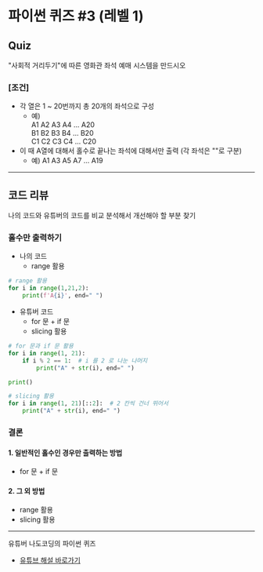 # 파이썬 퀴즈 #3 (레벨 1)

## Quiz

"사회적 거리두기"에 따른 영화관 좌석 예매 시스템을 만드시오

### [조건]

- 각 열은 1 ~ 20번까지 총 20개의 좌석으로 구성
    - 예)<br>
        A1 A2 A3 A4 ... A20<br>
        B1 B2 B3 B4 ... B20<br>
        C1 C2 C3 C4 ... C20
- 이 때 A열에 대해서 홀수로 끝나는 좌석에 대해서만 출력 (각 좌석은 ""로 구분)
    - 예) A1 A3 A5 A7 ... A19

---

## 코드 리뷰

나의 코드와 유튜버의 코드를 비교 분석해서 개선해야 할 부분 찾기

### 홀수만 출력하기

- 나의 코드
    - range 활용

```python
# range 활용
for i in range(1,21,2):
    print(f'A{i}', end=" ")
```

- 유튜버 코드
    - for 문 + if 문
    - slicing 활용

```python
# for 문과 if 문 활용
for i in range(1, 21):
    if i % 2 == 1:  # i 를 2 로 나눈 나머지
        print("A" + str(i), end=" ")

print()

# slicing 활용
for i in range(1, 21)[::2]:  # 2 칸씩 건너 뛰어서
    print("A" + str(i), end=" ")
```

### 결론

#### 1. 일반적인 홀수인 경우만 출력하는 방법
- for 문 + if 문

#### 2. 그 외 방법
- range 활용
- slicing 활용

---

유튜버 나도코딩의 파이썬 퀴즈

- [유튜브 해설 바로가기][youtube]

[youtube]: https://youtu.be/QEYIVLyGIRI
